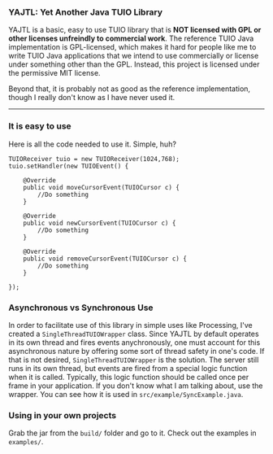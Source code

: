 ### YAJTL: Yet Another Java TUIO Library

YAJTL is a basic, easy to use TUIO library that is **NOT licensed with GPL or other licenses unfreindly to commercial work**.
The reference TUIO Java implementation is GPL-licensed, which makes it hard for people like me to write TUIO Java applications
that we intend to use commercially or license under something other than the GPL. Instead, this project is licensed under the permissive MIT license.

Beyond that, it is probably not as good as the reference implementation, though I really don't know as I have never used it.

----

### It is easy to use

Here is all the code needed to use it. Simple, huh?

	TUIOReceiver tuio = new TUIOReceiver(1024,768);
	tuio.setHandler(new TUIOEvent() {

		@Override
		public void moveCursorEvent(TUIOCursor c) {
			//Do something
		}

		@Override
		public void newCursorEvent(TUIOCursor c) {
			//Do something
		}

		@Override
		public void removeCursorEvent(TUIOCursor c) {
			//Do something
		}
	
	});


### Asynchronous vs Synchronous Use

In order to facilitate use of this library in simple uses like Processing, I've created a `SingleThreadTUIOWrapper` class. Since YAJTL by default operates in its own thread
and fires events anychronously, one must account for this asynchronous nature by offering some sort of thread safety in one's code. If that is not desired,
`SingleThreadTUIOWrapper` is the solution. The server still runs in its own thread, but events are fired from a special logic function when it is called. Typically, this logic function
should be called once per frame in your application. If you don't know what I am talking about, use the wrapper. You can see how it is used in `src/example/SyncExample.java`.

### Using in your own projects

Grab the jar from the `build/` folder and go to it. Check out the examples in `examples/`.
